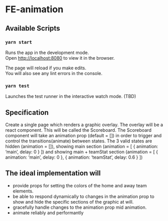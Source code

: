 # FE-animation

## Available Scripts

### `yarn start`

Runs the app in the development mode.<br />
Open [http://localhost:8080](http://localhost:8080) to view it in the browser.

The page will reload if you make edits.<br />
You will also see any lint errors in the console.

### `yarn test`

Launches the test runner in the interactive watch mode. (TBD) <br />

## Specification
Create a single page which renders a graphic overlay. The overlay will be a react component.
This will be called the Scoreboard.
The Scoreboard component will take an animation prop (default = []) in order to trigger and
control the transitions(animate) between states.
The 3 valid states are
hidden (animation = []),
showing main section (animation = [ { animation: ‘main’, delay: 0 } ]) and
showing main + teamStat section (animation = [ { animation: ‘main’, delay: 0 }, { animation:
‘teamStat’, delay: 0.6 } ])

## The ideal implementation will
- provide props for setting the colors of the home and away team elements.
- be able to respond dynamically to changes in the animation prop to show and hide the
specific sections of the graphic at will.
- gracefully handle changes to the animation prop mid animation.
- animate reliably and performantly

